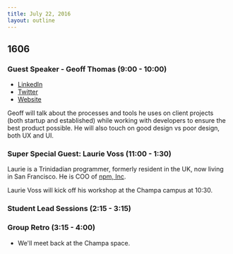 ```yaml
---
title: July 22, 2016
layout: outline
---
```


## 1606

### Guest Speaker - Geoff Thomas (9:00 - 10:00)

* [LinkedIn](https://www.linkedin.com/in/guiceworks)
* [Twitter](https://twitter.com/guiceworks)
* [Website](http://www.guiceworks.com/)

Geoff will talk about the processes and tools he uses on client projects (both startup and established) while working with developers to ensure the best product possible. He will also touch on good design vs poor design, both UX and UI.

### Super Special Guest: Laurie Voss (11:00 - 1:30)

Laurie is a Trinidadian programmer, formerly resident in the UK, now living in San Francisco. He is COO of [npm, Inc](http://npmjs.com).

Laurie Voss will kick off his workshop at the Champa campus at 10:30.

### Student Lead Sessions (2:15 - 3:15)

### Group Retro (3:15 - 4:00)

- We'll meet back at the Champa space.

